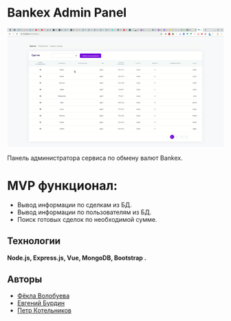 # Bankex Admin Panel
![](bankex.gif)

Панель администратора сервиса по обмену валют Bankex.


# MVP функционал:

- Вывод информации по сделкам из БД.
- Вывод информации по пользователям из БД.
- Поиск готовых сделок по необходимой сумме.


## Технологии

**Node.js, Express.js, Vue, MongoDB, Bootstrap  .**

## Авторы
 - [Фёкла Волобуева](https://github.com/RabbitWithoutaHat/)
 - [Евгений Бурдин
](https://github.com/EvBurdin)
 - [Петр Котельников](https://github.com/Petrucho)
